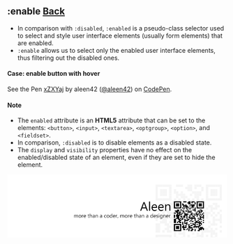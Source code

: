 ## :enable [**Back**](./../pseudoClass.md)

- In comparison with `:disabled`, `:enabled` is a pseudo-class selector used to select and style user interface elements (usually form elements) that are enabled.
- `:enable` allows us to select only the enabled user interface elements, thus filtering out the disabled ones.

#### Case: enable button with hover

<p data-height="266" data-theme-id="21735" data-slug-hash="xZXYaj" data-default-tab="result" data-user="aleen42" class='codepen'>See the Pen <a href='http://codepen.io/aleen42/pen/xZXYaj/'>xZXYaj</a> by aleen42 (<a href='http://codepen.io/aleen42'>@aleen42</a>) on <a href='http://codepen.io'>CodePen</a>.</p>
<script async src="//assets.codepen.io/assets/embed/ei.js"></script>

#### Note

- The `enabled` attribute is an **HTML5** attribute that can be set to the elements: `<button>`, `<input>`, `<textarea>`, `<optgroup>`, `<option>`, and `<fieldset>`.
- In comparison, `:disabled` is to disable elements as a disabled state.
- The `display` and `visibility` properties have no effect on the enabled/disabled state of an element, even if they are set to hide the element.

<a href="http://aleen42.github.io/" target="_blank" ><img src="./../../../pic/tail.gif"></a>